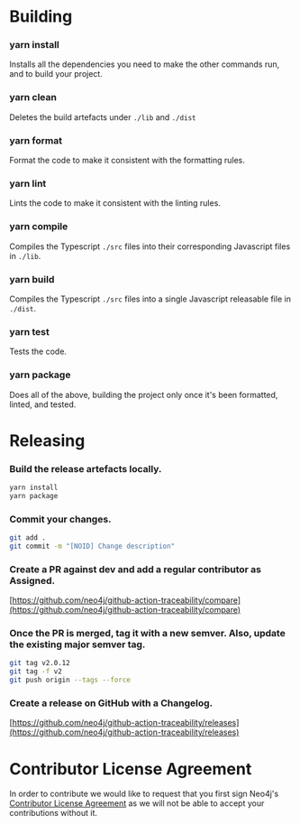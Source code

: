 # Building

### yarn install

Installs all the dependencies you need to make the other commands run, and to build your project.

### yarn clean

Deletes the build artefacts under `./lib` and `./dist`

### yarn format

Format the code to make it consistent with the formatting rules.

### yarn lint

Lints the code to make it consistent with the linting rules.

### yarn compile

Compiles the Typescript `./src` files into their corresponding Javascript files in `./lib`.

### yarn build

Compiles the Typescript `./src` files into a single Javascript releasable file in `./dist`.

### yarn test

Tests the code.

### yarn package

Does all of the above, building the project only once it's been formatted, linted, and tested.

# Releasing

### Build the release artefacts locally.

```bash
yarn install
yarn package
```

### Commit your changes.

```bash
git add .
git commit -m "[NOID] Change description"
```

### Create a PR against dev and add a regular contributor as Assigned.

[https://github.com/neo4j/github-action-traceability/compare](https://github.com/neo4j/github-action-traceability/compare)

### Once the PR is merged, tag it with a new semver. Also, update the existing major semver tag.

```bash
git tag v2.0.12
git tag -f v2
git push origin --tags --force
```

### Create a release on GitHub with a Changelog.

[https://github.com/neo4j/github-action-traceability/releases](https://github.com/neo4j/github-action-traceability/releases)

# Contributor License Agreement

In order to contribute we would like to request that you first sign Neo4j's [Contributor License Agreement](https://neo4j.com/developer/cla/) as we will not
be able to accept your contributions without it.
